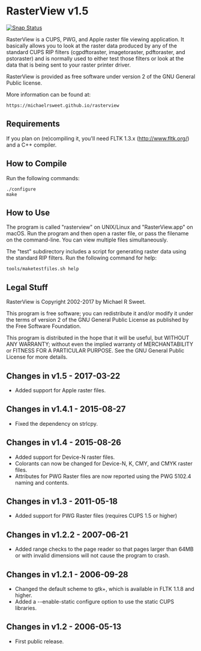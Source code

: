 # RasterView v1.5

[![Snap Status](https://build.snapcraft.io/badge/michaelrsweet/rasterview.svg)](https://build.snapcraft.io/user/michaelrsweet/rasterview)

RasterView is a CUPS, PWG, and Apple raster file viewing application. It
basically allows you to look at the raster data produced by any of the standard
CUPS RIP filters (cgpdftoraster, imagetoraster, pdftoraster, and pstoraster) and
is normally used to either test those filters or look at the data that is being
sent to your raster printer driver.

RasterView is provided as free software under version 2 of the GNU General
Public license.

More information can be found at:

    https://michaelrsweet.github.io/rasterview


## Requirements

If you plan on (re)compiling it, you'll need FLTK 1.3.x (http://www.fltk.org/)
and a C++ compiler.


## How to Compile

Run the following commands:

    ./configure
    make


## How to Use

The program is called "rasterview" on UNIX/Linux and "RasterView.app" on macOS.
Run the program and then open a raster file, or pass the filename on the
command-line.  You can view multiple files simultaneously.

The "test" subdirectory includes a script for generating raster data using the
standard RIP filters.  Run the following command for help:

    tools/maketestfiles.sh help


## Legal Stuff

RasterView is Copyright 2002-2017 by Michael R Sweet.

This program is free software; you can redistribute it and/or modify it under
the terms of version 2 of the GNU General Public License as published by the
Free Software Foundation.

This program is distributed in the hope that it will be useful, but WITHOUT ANY
WARRANTY; without even the implied warranty of MERCHANTABILITY or FITNESS FOR A
PARTICULAR PURPOSE.  See the GNU General Public License for more details.


## Changes in v1.5 - 2017-03-22

- Added support for Apple raster files.


## Changes in v1.4.1 - 2015-08-27

- Fixed the dependency on strlcpy.


## Changes in v1.4 - 2015-08-26

- Added support for Device-N raster files.
- Colorants can now be changed for Device-N, K, CMY, and CMYK raster
  files.
- Attributes for PWG Raster files are now reported using the PWG 5102.4
  naming and contents.


## Changes in v1.3 - 2011-05-18

- Added support for PWG Raster files (requires CUPS 1.5 or higher)


## Changes in v1.2.2 - 2007-06-21

- Added range checks to the page reader so that pages larger than 64MB
  or with invalid dimensions will not cause the program to crash.


## Changes in v1.2.1 - 2006-09-28

- Changed the default scheme to gtk+, which is available in FLTK 1.1.8
  and higher.
- Added a --enable-static configure option to use the static CUPS
  libraries.


## Changes in v1.2 - 2006-05-13

- First public release.
